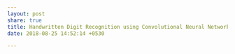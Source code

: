 ```yaml
---
layout: post
share: true
title: Handwritten Digit Recognition using Convolutional Neural Networks
date: 2018-08-25 14:52:14 +0530

---
```

